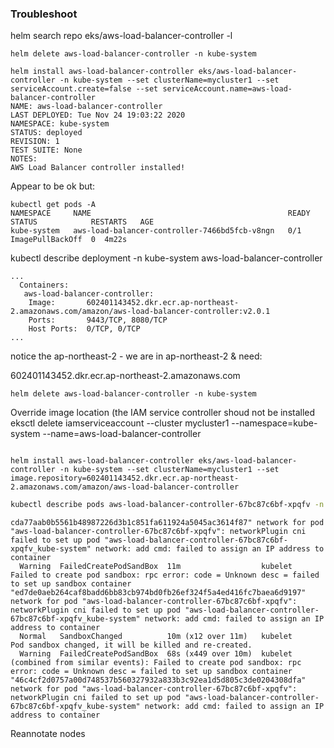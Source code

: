 ### Troubleshoot

helm search repo eks/aws-load-balancer-controller -l

```
helm delete aws-load-balancer-controller -n kube-system
```


```
helm install aws-load-balancer-controller eks/aws-load-balancer-controller -n kube-system --set clusterName=mycluster1 --set serviceAccount.create=false --set serviceAccount.name=aws-load-balancer-controller
NAME: aws-load-balancer-controller
LAST DEPLOYED: Tue Nov 24 19:03:22 2020
NAMESPACE: kube-system
STATUS: deployed
REVISION: 1
TEST SUITE: None
NOTES:
AWS Load Balancer controller installed!
```

Appear to be ok but:
```
kubectl get pods -A
NAMESPACE     NAME                                            READY   STATUS            RESTARTS   AGE
kube-system   aws-load-balancer-controller-7466bd5fcb-v8ngn   0/1     ImagePullBackOff  0  4m22s
```


kubectl describe deployment -n kube-system aws-load-balancer-controller
```
...
  Containers:
   aws-load-balancer-controller:
    Image:       602401143452.dkr.ecr.ap-northeast-2.amazonaws.com/amazon/aws-load-balancer-controller:v2.0.1
    Ports:       9443/TCP, 8080/TCP
    Host Ports:  0/TCP, 0/TCP
...
```

notice the ap-northeast-2 - we are in ap-northeast-2
& need:

602401143452.dkr.ecr.ap-northeast-2.amazonaws.com

```
helm delete aws-load-balancer-controller -n kube-system
```

Override image location  (the IAM service controller shoud not be installed
eksctl delete iamserviceaccount --cluster mycluster1 --namespace=kube-system --name=aws-load-balancer-controller

```

helm install aws-load-balancer-controller eks/aws-load-balancer-controller -n kube-system --set clusterName=mycluster1 --set image.repository=602401143452.dkr.ecr.ap-northeast-2.amazonaws.com/amazon/aws-load-balancer-controller 
```




```bash
kubectl describe pods aws-load-balancer-controller-67bc87c6bf-xpqfv -n kube-system
```
```
cda77aab0b5561b48987226d3b1c851fa611924a5045ac3614f87" network for pod "aws-load-balancer-controller-67bc87c6bf-xpqfv": networkPlugin cni failed to set up pod "aws-load-balancer-controller-67bc87c6bf-xpqfv_kube-system" network: add cmd: failed to assign an IP address to container
  Warning  FailedCreatePodSandBox  11m                  kubelet            Failed to create pod sandbox: rpc error: code = Unknown desc = failed to set up sandbox container "ed7de0aeb264caf8badd6bb83cb974bd0fb26ef324f5a4ed416fc7baea6d9197" network for pod "aws-load-balancer-controller-67bc87c6bf-xpqfv": networkPlugin cni failed to set up pod "aws-load-balancer-controller-67bc87c6bf-xpqfv_kube-system" network: add cmd: failed to assign an IP address to container
  Normal   SandboxChanged          10m (x12 over 11m)   kubelet            Pod sandbox changed, it will be killed and re-created.
  Warning  FailedCreatePodSandBox  68s (x449 over 10m)  kubelet            (combined from similar events): Failed to create pod sandbox: rpc error: code = Unknown desc = failed to set up sandbox container "46c4cf2d0757a00d748537b560327932a833b3c92ea1d5d805c3de0204308dfa" network for pod "aws-load-balancer-controller-67bc87c6bf-xpqfv": networkPlugin cni failed to set up pod "aws-load-balancer-controller-67bc87c6bf-xpqfv_kube-system" network: add cmd: failed to assign an IP address to container
```

Reannotate nodes